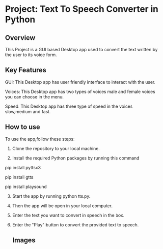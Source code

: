 
# Project: Text To Speech Converter in Python




## Overview

This Project is a GUI based Desktop app used to convert the text written by the user to its voice form.

## Key Features

GUI: This Desktop app has user friendly interface to interact with the user.

Voices: This Desktop app has two types of voices male and female voices you can choose in the menu.

Speed: This Desktop app has three type of speed in the voices slow,medium and fast.
## How to use

To use the app,follow these steps:

1. Clone the repository to your local machine.

2. Install the required Python packages by running this command 

pip install pyttsx3

pip install gtts

pip install playsound

3. Start the app by running python tts.py.

4. Then the app will be open in your local computer.

5. Enter the text you want to convert in speech in the box.

6. Enter the "Play" button to convert the provided text to speech.

   ## Images

   
